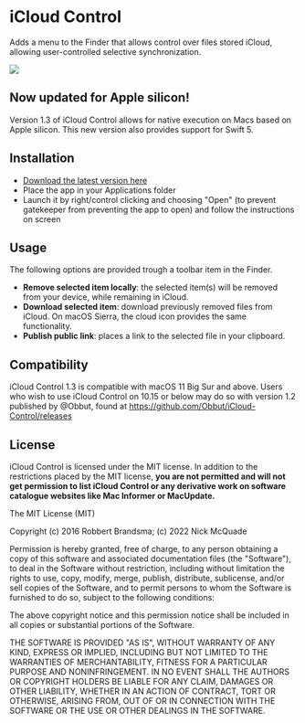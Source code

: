 # iCloud Control

Adds a menu to the Finder that allows control over files stored iCloud, allowing user-controlled selective synchronization.

![](Docs/screenshot.png)

## Now updated for Apple silicon!
Version 1.3 of iCloud Control allows for native execution on Macs based on Apple silicon. This new version also provides support for Swift 5.

## Installation

- [Download the latest version here](https://github.com/Njmcq/iCloud-Control/releases)
- Place the app in your Applications folder
- Launch it by right/control clicking and choosing "Open" (to prevent gatekeeper from preventing the app to open) and follow the instructions on screen

## Usage

The following options are provided trough a toolbar item in the Finder.

- **Remove selected item locally**: the selected item(s) will be removed from your device, while remaining in iCloud.
- **Download selected item**: download previously removed files from iCloud. On macOS Sierra, the cloud icon provides the same functionality.
- **Publish public link**: places a link to the selected file in your clipboard.

## Compatibility

iCloud Control 1.3 is compatible with macOS 11 Big Sur and above. Users who wish to use iCloud Control on 10.15 or below may do so with version 1.2 published by @Obbut, found at https://github.com/Obbut/iCloud-Control/releases

## License

iCloud Control is licensed under the MIT license. In addition to the restrictions placed by the MIT license, **you are not permitted and will not get permission to list iCloud Control or any derivative work on software catalogue websites like Mac Informer or MacUpdate.**



The MIT License (MIT)

Copyright (c) 2016 Robbert Brandsma; (c) 2022 Nick McQuade

Permission is hereby granted, free of charge, to any person obtaining a copy of this software and associated documentation files (the "Software"), to deal in the Software without restriction, including without limitation the rights to use, copy, modify, merge, publish, distribute, sublicense, and/or sell copies of the Software, and to permit persons to whom the Software is furnished to do so, subject to the following conditions:

The above copyright notice and this permission notice shall be included in all copies or substantial portions of the Software.

THE SOFTWARE IS PROVIDED "AS IS", WITHOUT WARRANTY OF ANY KIND, EXPRESS OR IMPLIED, INCLUDING BUT NOT LIMITED TO THE WARRANTIES OF MERCHANTABILITY, FITNESS FOR A PARTICULAR PURPOSE AND NONINFRINGEMENT. IN NO EVENT SHALL THE AUTHORS OR COPYRIGHT HOLDERS BE LIABLE FOR ANY CLAIM, DAMAGES OR OTHER LIABILITY, WHETHER IN AN ACTION OF CONTRACT, TORT OR OTHERWISE, ARISING FROM, OUT OF OR IN CONNECTION WITH THE SOFTWARE OR THE USE OR OTHER DEALINGS IN THE SOFTWARE.
